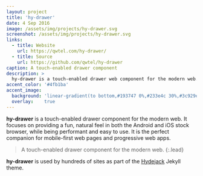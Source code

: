 ```yaml
---
layout: project
title: 'hy-drawer'
date: 4 Sep 2016
image: /assets/img/projects/hy-drawer.svg
screenshot: /assets/img/projects/hy-drawer.svg
links:
  - title: Website
    url: https://qwtel.com/hy-drawer/
  - title: Source
    url: https://github.com/qwtel/hy-drawer
caption: A touch-enabled drawer component
description: >
  hy-drawer is a touch-enabled drawer web component for the modern web.
accent_color: '#4fb1ba'
accent_image:
  background: 'linear-gradient(to bottom,#193747 0%,#233e4c 30%,#3c929e 50%,#d5d5d4 70%,#cdccc8 100%)'
  overlay:    true
---
```


**hy-drawer** is a touch-enabled drawer component for the modern web. It focuses on providing a fun, natural feel in both the Android and iOS stock browser, while being performant and easy to use. It is the perfect companion for mobile-first web pages and progressive web apps.

> A touch-enabled drawer component for the modern web.
{:.lead}

**hy-drawer** is used by hundreds of sites as part of the [Hydejack] Jekyll theme.

[hydejack]: ../README.md

